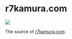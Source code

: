 # r7kamura.com

[![](https://github.com/r7kamura/r7kamura.com/workflows/publish/badge.svg)](https://github.com/r7kamura/r7kamura.com/actions?query=workflow%3Apublish)

The source of [r7kamura.com](https://r7kamura.com/).

